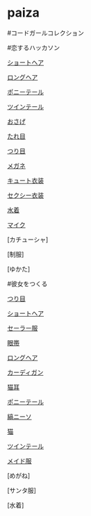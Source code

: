 # paiza

#コードガールコレクション




#恋するハッカソン 

[ショートヘア](hakkason/short-hair.py)

[ロングヘア](hakkason/long-hair.py)

[ポニーテール](hakkason/poni-te-ru.py)

[ツインテール](hakkason/tuinte-ru.py)

[おさげ](hakkason/osage.py)

[たれ目](hakkason/tareme.py)

[つり目](hakkason/turime.py)

[メガネ](hakkason/megane.py)

[キュート衣装](hakkason/cuteisyou.py)

[セクシー衣装](hakkason/sexyisyou.py)

[水着](hakkason/mazugi)

[マイク](hakkason/maiku.py)

[カチューシャ]

[制服]

[ゆかた]


#彼女をつくる

[つり目](kanojo/turime.py)

[ショートヘア](kanojo/short-hair.py)

[セーラー服](kanojo/se-ra-fuku.py)

[眼帯](kanojo/gantai.py)

[ロングヘア](kanojo/long-hair.py)

[カーディガン](kanojo/ka-digan.py)

[猫耳](kanojo/nekomimi.py)

[ポニーテール](kanojo/poni-te-ru.py)

[縞ニーソ](kanojo/simani-so.py)

[猫](kanojo/nekoset.py)

[ツインテール](kanojo/twinte-ru.py)

[メイド服](kanojo/meidofuku.py)

[めがね]

[サンタ服]

[水着]
